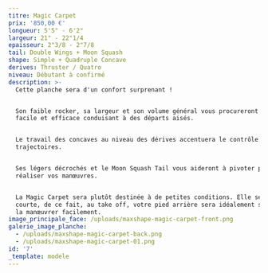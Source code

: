 ```yaml
---
titre: Magic Carpet
prix: '850,00 €'
longueur: 5'5" - 6'2"
largeur: 21" - 22"1/4
epaisseur: 2"3/8 - 2"7/8
tail: Double Wings + Moon Squash
shape: Simple + Quadruple Concave
derives: Thruster / Quatro
niveau: Débutant à confirmé
description: >-
  Cette planche sera d'un confort surprenant !


  Son faible rocker, sa largeur et son volume général vous procureront une rame
  facile et efficace conduisant à des départs aisés.


  Le travail des concaves au niveau des dérives accentuera le contrôle de vos
  trajectoires.


  Ses légers décrochés et le Moon Squash Tail vous aideront à pivoter pour
  réaliser vos manœuvres.


  La Magic Carpet sera plutôt destinée à de petites conditions. Elle se surfera
  courte, de ce fait, au take off, votre pied arrière sera idéalement situé pour
  la manœuvrer facilement.
image_principale_face: /uploads/maxshape-magic-carpet-front.png
galerie_image_planche:
  - /uploads/maxshape-magic-carpet-back.png
  - /uploads/maxshape-magic-carpet-01.png
id: '7'
_template: modele
---
```


